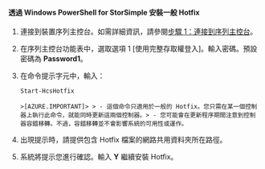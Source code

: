 
#### 透過 Windows PowerShell for StorSimple 安裝一般 Hotfix

1. 連接到裝置序列主控台。如需詳細資訊，請參閱[步驟 1：連接到序列主控台](storsimple-update-device.md#step1)。

2. 在序列主控台功能表中，選取選項 1 [使用完整存取權登入]。輸入密碼。預設密碼為 **Password1**。

3. 在命令提示字元中，輸入：

    `Start-HcsHotfix`

       >[AZURE.IMPORTANT]> > - 這個命令只適用於一般的 Hotfix。您只需在某一個控制器上執行此命令，就能同時更新這兩個控制器。> - 您可能會在更新程序期間注意到控制器容錯移轉。不過，容錯移轉並不會影響系統的可用性或運作。

4. 出現提示時，請提供包含 Hotfix 檔案的網路共用資料夾所在路徑。

5. 系統將提示您進行確認。輸入 **Y** 繼續安裝 Hotfix。

<!---HONumber=August15_HO8-->